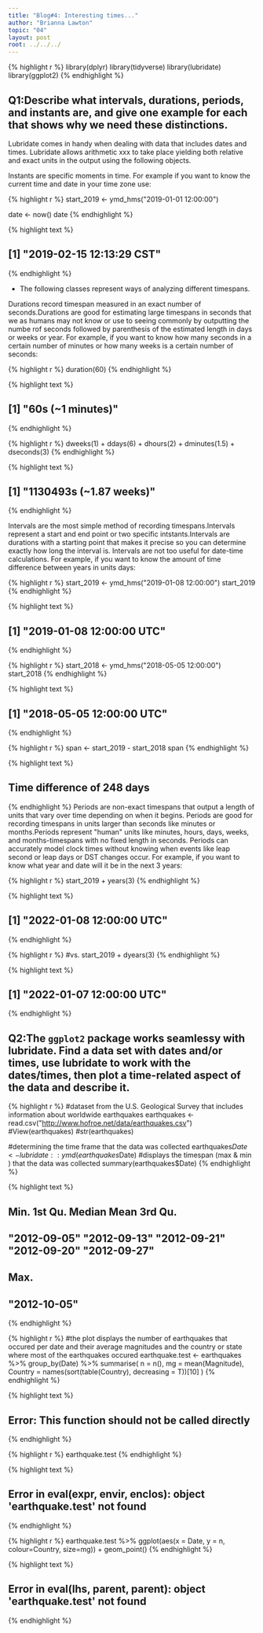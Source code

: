 ```yaml
---
title: "Blog#4: Interesting times..."
author: "Brianna Lawton"
topic: "04"
layout: post
root: ../../../
---
```


{% highlight r %}
library(dplyr)
library(tidyverse)
library(lubridate)
library(ggplot2)
{% endhighlight %}

## Q1:Describe what intervals, durations, periods, and instants are, and give one example for each that shows why we need these distinctions.

Lubridate comes in handy when dealing with data that includes dates and times. Lubridate allows arithmetic xxx to take place yielding both relative and exact units in the output using the following objects. 

Instants are specific moments in time. For example if you want to know the current time and date in your time zone use:

{% highlight r %}
start_2019 <- ymd_hms("2019-01-01 12:00:00")

date <- now()
date
{% endhighlight %}



{% highlight text %}
## [1] "2019-02-15 12:13:29 CST"
{% endhighlight %}
* The following classes represent ways of analyzing different timespans.

Durations record timespan measured in an exact number of seconds.Durations are good for estimating large timespans in seconds that we as humans may not know or use to seeing commonly by outputting the numbe rof seconds followed by parenthesis of the estimated length in days or weeks or year.
For example, if you want to know how many seconds in a certain number of minutes or how many weeks is a certain number of seconds:

{% highlight r %}
duration(60)
{% endhighlight %}



{% highlight text %}
## [1] "60s (~1 minutes)"
{% endhighlight %}



{% highlight r %}
dweeks(1) + ddays(6) + dhours(2) + dminutes(1.5) + dseconds(3)
{% endhighlight %}



{% highlight text %}
## [1] "1130493s (~1.87 weeks)"
{% endhighlight %}

Intervals are the most simple method of recording timespans.Intervals represent a start and end point or two specific intstants.Intervals are durations with a starting point that makes it precise so you can determine exactly how long the interval is. Intervals are not too useful for date-time calculations.
For example, if you want to know the amount of time difference between years in units days:

{% highlight r %}
start_2019 <- ymd_hms("2019-01-08 12:00:00")
start_2019
{% endhighlight %}



{% highlight text %}
## [1] "2019-01-08 12:00:00 UTC"
{% endhighlight %}



{% highlight r %}
start_2018 <- ymd_hms("2018-05-05 12:00:00")
start_2018
{% endhighlight %}



{% highlight text %}
## [1] "2018-05-05 12:00:00 UTC"
{% endhighlight %}



{% highlight r %}
span <- start_2019 - start_2018
span
{% endhighlight %}



{% highlight text %}
## Time difference of 248 days
{% endhighlight %}
Periods are non-exact timespans that output a length of units that vary over time depending on when it begins. Periods are good for recording timespans in units larger than seconds like minutes or months.Periods represent "human" units like minutes, hours, days, weeks, and months-timespans with no fixed length in seconds. Periods can accurately model clock times without knowing when events like leap second or leap days  or DST changes occur.
For example, if you want to know what year and date will it be in the next 3 years:


{% highlight r %}
start_2019 + years(3)
{% endhighlight %}



{% highlight text %}
## [1] "2022-01-08 12:00:00 UTC"
{% endhighlight %}



{% highlight r %}
#vs.
start_2019 + dyears(3)
{% endhighlight %}



{% highlight text %}
## [1] "2022-01-07 12:00:00 UTC"
{% endhighlight %}

## Q2:The `ggplot2` package works seamlessy with lubridate. Find a data set with dates and/or times, use lubridate to work with the dates/times, then plot a time-related aspect of the data and describe it.  

{% highlight r %}
#dataset from the U.S. Geological Survey that includes information about worldwide earthquakes
earthquakes <- read.csv("http://www.hofroe.net/data/earthquakes.csv")
#View(earthquakes)
#str(earthquakes)

#determining the time frame that the data was collected
earthquakes$Date <- lubridate::ymd(earthquakes$Date)
#displays the timespan (max & min ) that the data was collected
summary(earthquakes$Date)
{% endhighlight %}



{% highlight text %}
##         Min.      1st Qu.       Median         Mean      3rd Qu. 
## "2012-09-05" "2012-09-13" "2012-09-21" "2012-09-20" "2012-09-27" 
##         Max. 
## "2012-10-05"
{% endhighlight %}



{% highlight r %}
#the plot displays the number of earthquakes that occured per date and their average magnitudes and the country or state where most of the earthquakes occured
earthquake.test <- earthquakes %>% group_by(Date) %>% summarise(
  n = n(),
  mg = mean(Magnitude),
  Country = names(sort(table(Country), decreasing = T))[10]
)
{% endhighlight %}



{% highlight text %}
## Error: This function should not be called directly
{% endhighlight %}



{% highlight r %}
earthquake.test
{% endhighlight %}



{% highlight text %}
## Error in eval(expr, envir, enclos): object 'earthquake.test' not found
{% endhighlight %}



{% highlight r %}
earthquake.test %>% 
  ggplot(aes(x = Date, y = n, colour=Country, size=mg)) + geom_point()
{% endhighlight %}



{% highlight text %}
## Error in eval(lhs, parent, parent): object 'earthquake.test' not found
{% endhighlight %}


